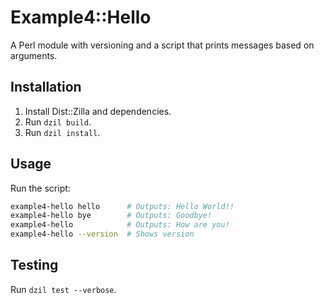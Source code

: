 # Example4::Hello

A Perl module with versioning and a script that prints messages based on arguments.

## Installation
1. Install Dist::Zilla and dependencies.
2. Run `dzil build`.
3. Run `dzil install`.

## Usage
Run the script:
```bash
example4-hello hello      # Outputs: Hello World!!
example4-hello bye        # Outputs: Goodbye!
example4-hello            # Outputs: How are you!
example4-hello --version  # Shows version
```

## Testing
Run `dzil test --verbose`.
